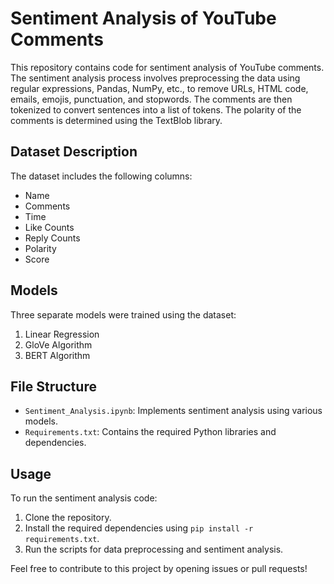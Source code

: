 # Sentiment Analysis of YouTube Comments

This repository contains code for sentiment analysis of YouTube comments. The sentiment analysis process involves preprocessing the data using regular expressions, Pandas, NumPy, etc., to remove URLs, HTML code, emails, emojis, punctuation, and stopwords. The comments are then tokenized to convert sentences into a list of tokens. The polarity of the comments is determined using the TextBlob library. 

## Dataset Description

The dataset includes the following columns:
- Name
- Comments
- Time
- Like Counts
- Reply Counts
- Polarity
- Score

## Models

Three separate models were trained using the dataset:
1. Linear Regression
2. GloVe Algorithm
3. BERT Algorithm

## File Structure

- `Sentiment_Analysis.ipynb`: Implements sentiment analysis using various models.
- `Requirements.txt`: Contains the required Python libraries and dependencies.

## Usage

To run the sentiment analysis code:
1. Clone the repository.
2. Install the required dependencies using `pip install -r requirements.txt`.
3. Run the scripts for data preprocessing and sentiment analysis.


Feel free to contribute to this project by opening issues or pull requests!
